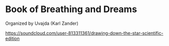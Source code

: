 # Book of Breathing and Dreams

Organized by Uvajda (Karl Zander)

https://soundcloud.com/user-813311361/drawing-down-the-star-scientific-edition
